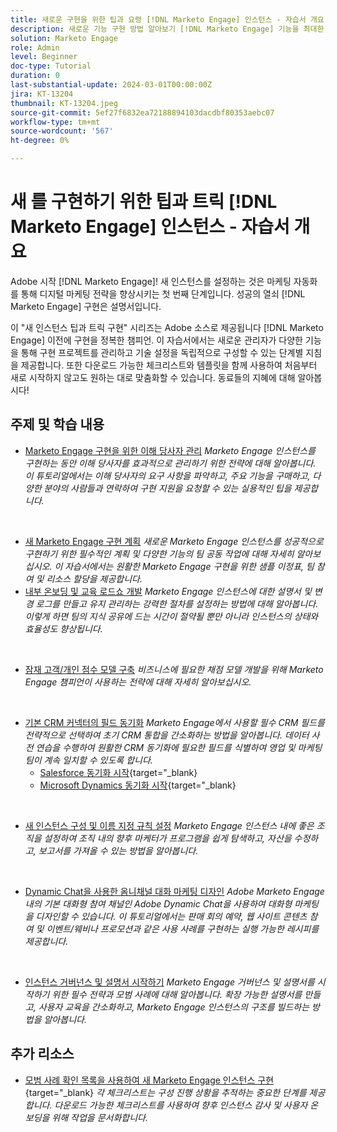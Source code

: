 ```yaml
---
title: 새로운 구현을 위한 팁과 요령 [!DNL Marketo Engage] 인스턴스 - 자습서 개요
description: 새로운 기능 구현 방법 알아보기 [!DNL Marketo Engage] 기능을 최대한 활용할 수 있는 인스턴스. 이 "새 Marketo Engage 구현" 팁 및 요령 시리즈는 Adobe에서 입증한 모범 사례를 제공합니다 [!DNL Marketo Engage] 챔피언 다루는 주제에는 관련자 관리, 구현 프로젝트 관리, 내부 교육, 잠재 고객/개인 점수 책정 모델 구축, 초기 CRM 동기화 설정 등이 있습니다.
solution: Marketo Engage
role: Admin
level: Beginner
doc-type: Tutorial
duration: 0
last-substantial-update: 2024-03-01T00:00:00Z
jira: KT-13204
thumbnail: KT-13204.jpeg
source-git-commit: 5ef27f6832ea72188894103dacdbf80353aebc07
workflow-type: tm+mt
source-wordcount: '567'
ht-degree: 0%

---
```


# 새 를 구현하기 위한 팁과 트릭 [!DNL Marketo Engage] 인스턴스 - 자습서 개요

Adobe 시작 [!DNL Marketo Engage]! 새 인스턴스를 설정하는 것은 마케팅 자동화를 통해 디지털 마케팅 전략을 향상시키는 첫 번째 단계입니다. 성공의 열쇠 [!DNL Marketo Engage] 구현은 설명서입니다.

이 &quot;새 인스턴스 팁과 트릭 구현&quot; 시리즈는 Adobe 소스로 제공됩니다 [!DNL Marketo Engage] 이전에 구현을 정복한 챔피언. 이 자습서에서는 새로운 관리자가 다양한 기능을 통해 구현 프로젝트를 관리하고 기술 설정을 독립적으로 구성할 수 있는 단계별 지침을 제공합니다. 또한 다운로드 가능한 체크리스트와 템플릿을 함께 사용하여 처음부터 새로 시작하지 않고도 원하는 대로 맞춤화할 수 있습니다. 동료들의 지혜에 대해 알아봅시다!

## 주제 및 학습 내용

* [Marketo Engage 구현을 위한 이해 당사자 관리](/help/marketo-tutorial-implementing-new-instance/managing-stakeholder-communications.md)
  *Marketo Engage 인스턴스를 구현하는 동안 이해 당사자를 효과적으로 관리하기 위한 전략에 대해 알아봅니다. 이 튜토리얼에서는 이해 당사자의 요구 사항을 파악하고, 주요 기능을 구매하고, 다양한 분야의 사람들과 연락하여 구현 지원을 요청할 수 있는 실용적인 팁을 제공합니다.*
<br>

* [새 Marketo Engage 구현 계획](/help/marketo-tutorial-implementing-new-instance/planning-for-new-implementation.md)
  *새로운 Marketo Engage 인스턴스를 성공적으로 구현하기 위한 필수적인 계획 및 다양한 기능의 팀 공동 작업에 대해 자세히 알아보십시오. 이 자습서에서는 원활한 Marketo Engage 구현을 위한 샘플 이정표, 팀 참여 및 리소스 할당을 제공합니다.*
  <br>
* [내부 온보딩 및 교육 로드쇼 개발](/help/marketo-tutorial-implementing-new-instance/internal-training-roadshow.md)
  *Marketo Engage 인스턴스에 대한 설명서 및 변경 로그를 만들고 유지 관리하는 강력한 절차를 설정하는 방법에 대해 알아봅니다. 이렇게 하면 팀의 지식 공유에 드는 시간이 절약될 뿐만 아니라 인스턴스의 상태와 효율성도 향상됩니다.*
<br>

* [잠재 고객/개인 점수 모델 구축](/help/marketo-tutorial-implementing-new-instance/building-person-scoring-model.md)
  *비즈니스에 필요한 채점 모델 개발을 위해 Marketo Engage 챔피언이 사용하는 전략에 대해 자세히 알아보십시오.*
<br>

* [기본 CRM 커넥터의 필드 동기화](/help/marketo-tutorial-implementing-new-instance/syncing-fields-for-crm-integration.md)
  *Marketo Engage에서 사용할 필수 CRM 필드를 전략적으로 선택하여 초기 CRM 통합을 간소화하는 방법을 알아봅니다. 데이터 사전 연습을 수행하여 원활한 CRM 동기화에 필요한 필드를 식별하여 영업 및 마케팅 팀이 계속 일치할 수 있도록 합니다.*
   * [Salesforce 동기화 시작](https://experienceleague.adobe.com/en/docs/marketo-learn/tutorials/lead-and-data-management/salesforce-sync-setup){target="_blank}
   * [Microsoft Dynamics 동기화 시작](https://experienceleague.adobe.com/en/docs/marketo-learn/tutorials/lead-and-data-management/microsoft-dynamics-sync-setup){target="_blank}
<br>

* [새 인스턴스 구성 및 이름 지정 규칙 설정](/help/marketo-tutorial-implementing-new-instance/organizing-new-instance.md)
  *Marketo Engage 인스턴스 내에 좋은 조직을 설정하여 조직 내의 향후 마케터가 프로그램을 쉽게 탐색하고, 자산을 수정하고, 보고서를 가져올 수 있는 방법을 알아봅니다.*
<br>

* [Dynamic Chat을 사용한 옴니채널 대화 마케팅 디자인](/help/marketo-tutorial-implementing-new-instance/designing-omnichannel-conversational-marketing.md)
  *Adobe Marketo Engage 내의 기본 대화형 참여 채널인 Adobe Dynamic Chat을 사용하여 대화형 마케팅을 디자인할 수 있습니다. 이 튜토리얼에서는 판매 회의 예약, 웹 사이트 콘텐츠 참여 및 이벤트/웨비나 프로모션과 같은 사용 사례를 구현하는 실행 가능한 레시피를 제공합니다.*
<br>

* [인스턴스 거버넌스 및 설명서 시작하기](/help/marketo-tutorial-implementing-new-instance/documenting-your-instance.md)
  *Marketo Engage 거버넌스 및 설명서를 시작하기 위한 필수 전략과 모범 사례에 대해 알아봅니다. 확장 가능한 설명서를 만들고, 사용자 교육을 간소화하고, Marketo Engage 인스턴스의 구조를 빌드하는 방법을 알아봅니다.*

## 추가 리소스

* [모범 사례 확인 목록을 사용하여 새 Marketo Engage 인스턴스 구현](https://experienceleague.adobe.com/en/docs/marketo/using/getting-started/implementing-a-new-marketo-engage-instance/where-to-start){target="_blank}
  *각 체크리스트는 구성 진행 상황을 추적하는 중요한 단계를 제공합니다. 다운로드 가능한 체크리스트를 사용하여 향후 인스턴스 감사 및 사용자 온보딩을 위해 작업을 문서화합니다.*